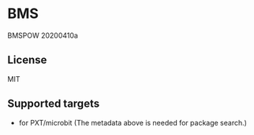 ﻿# BMS

BMSPOW 20200410a
## License

MIT

## Supported targets

* for PXT/microbit
(The metadata above is needed for package search.)

